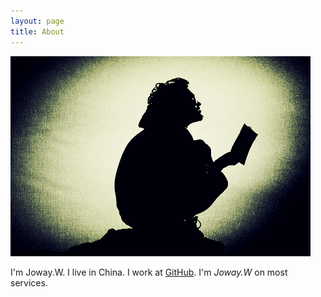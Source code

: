 ```yaml
---
layout: page
title: About
---
```


<img src="/public/current_picture.jpg" alt="color photo ftl" width="480" height="320" />

<p>I'm Joway.W. I live in China. I work at <a href="https://github.com">GitHub</a>.  I'm <em>Joway.W</em> on most services.</p>
